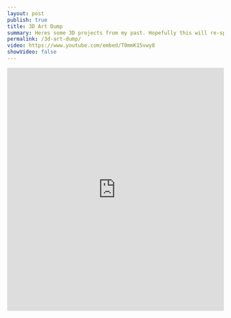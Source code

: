 ```yaml
---
layout: post
publish: true
title: 3D Art Dump
summary: Heres some 3D projects from my past. Hopefully this will re-spark some interest in 3D modelling.
permalink: /3d-art-dump/
video: https://www.youtube.com/embed/T0mmK15vwy8
showVideo: false
---
```


<iframe width="100%" height="565" src="https://www.youtube.com/embed/7ue4U46brsc" frameborder="0" allowfullscreen></iframe>
